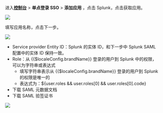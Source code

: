 <IntegrationDetailCard :title="`在 ${$localeConfig.brandName} 中创建应用`">

进入[**控制台**](https://console.genauth.ai) > **单点登录 SSO** > **添加应用** ，点击 Splunk，点击获取应用。

![](~@imagesZhCn/integration/splunk/1-1.png)

填写应用名称，点击下一步。

![](~@imagesZhCn/integration/splunk/1-2.png)

- Service provider Entity ID：Splunk 的实体 ID，和下一步中 Splunk SAML 配置中的实体 ID 保持一致。
- Role：从 {{$localeConfig.brandName}} 登录的用户到 Splunk 中的权限，可以为字符串或表达式
  - 填写字符串表示从 {{$localeConfig.brandName}} 登录的用户到 Splunk 的权限是唯一的
  - 表达式为：${user.roles && user.roles[0] && user.roles[0].code}
- 下载 SAML 元数据文档
- 下载 SAML 验签证书

![](~@imagesZhCn/integration/splunk/1-3.png)

</IntegrationDetailCard>
